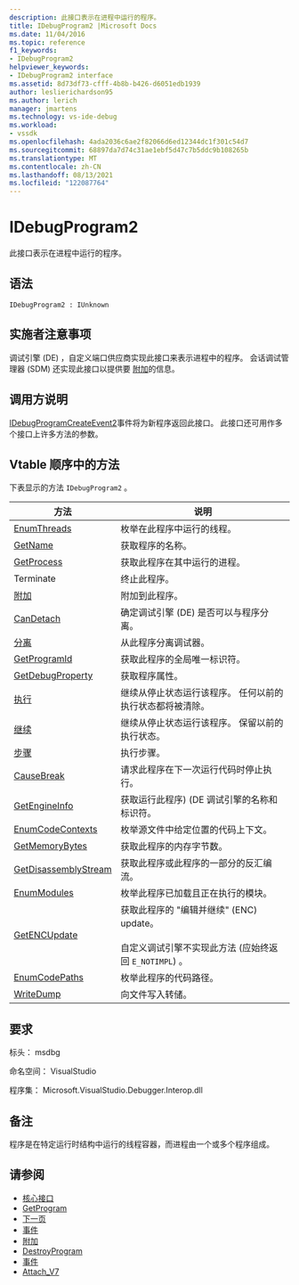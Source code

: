 ```yaml
---
description: 此接口表示在进程中运行的程序。
title: IDebugProgram2 |Microsoft Docs
ms.date: 11/04/2016
ms.topic: reference
f1_keywords:
- IDebugProgram2
helpviewer_keywords:
- IDebugProgram2 interface
ms.assetid: 8d73df73-cfff-4b8b-b426-d6051edb1939
author: leslierichardson95
ms.author: lerich
manager: jmartens
ms.technology: vs-ide-debug
ms.workload:
- vssdk
ms.openlocfilehash: 4ada2036c6ae2f82066d6ed12344dc1f301c54d7
ms.sourcegitcommit: 68897da7d74c31ae1ebf5d47c7b5ddc9b108265b
ms.translationtype: MT
ms.contentlocale: zh-CN
ms.lasthandoff: 08/13/2021
ms.locfileid: "122087764"
---
```

# <a name="idebugprogram2"></a>IDebugProgram2
此接口表示在进程中运行的程序。

## <a name="syntax"></a>语法

```
IDebugProgram2 : IUnknown
```

## <a name="notes-for-implementers"></a>实施者注意事项
 调试引擎 (DE) ，自定义端口供应商实现此接口来表示进程中的程序。 会话调试管理器 (SDM) 还实现此接口以提供要 [附加](../../../extensibility/debugger/reference/idebugprogram2-attach.md)的信息。

## <a name="notes-for-callers"></a>调用方说明
 [IDebugProgramCreateEvent2](../../../extensibility/debugger/reference/idebugprogramcreateevent2.md)事件将为新程序返回此接口。 此接口还可用作多个接口上许多方法的参数。

## <a name="methods-in-vtable-order"></a>Vtable 顺序中的方法
 下表显示的方法 `IDebugProgram2` 。

|方法|说明|
|------------|-----------------|
|[EnumThreads](../../../extensibility/debugger/reference/idebugprogram2-enumthreads.md)|枚举在此程序中运行的线程。|
|[GetName](../../../extensibility/debugger/reference/idebugprogram2-getname.md)|获取程序的名称。|
|[GetProcess](../../../extensibility/debugger/reference/idebugprogram2-getprocess.md)|获取此程序在其中运行的进程。|
|Terminate|终止此程序。|
|[附加](../../../extensibility/debugger/reference/idebugprogram2-attach.md)|附加到此程序。|
|[CanDetach](../../../extensibility/debugger/reference/idebugprogram2-candetach.md)|确定调试引擎 (DE) 是否可以与程序分离。|
|[分离](../../../extensibility/debugger/reference/idebugprogram2-detach.md)|从此程序分离调试器。|
|[GetProgramId](../../../extensibility/debugger/reference/idebugprogram2-getprogramid.md)|获取此程序的全局唯一标识符。|
|[GetDebugProperty](../../../extensibility/debugger/reference/idebugprogram2-getdebugproperty.md)|获取程序属性。|
|[执行](../../../extensibility/debugger/reference/idebugprogram2-execute.md)|继续从停止状态运行该程序。 任何以前的执行状态都将被清除。|
|[继续](../../../extensibility/debugger/reference/idebugprogram2-continue.md)|继续从停止状态运行该程序。 保留以前的执行状态。|
|[步骤](../../../extensibility/debugger/reference/idebugprogram2-step.md)|执行步骤。|
|[CauseBreak](../../../extensibility/debugger/reference/idebugprogram2-causebreak.md)|请求此程序在下一次运行代码时停止执行。|
|[GetEngineInfo](../../../extensibility/debugger/reference/idebugprogram2-getengineinfo.md)|获取运行此程序)  (DE 调试引擎的名称和标识符。|
|[EnumCodeContexts](../../../extensibility/debugger/reference/idebugprogram2-enumcodecontexts.md)|枚举源文件中给定位置的代码上下文。|
|[GetMemoryBytes](../../../extensibility/debugger/reference/idebugprogram2-getmemorybytes.md)|获取此程序的内存字节数。|
|[GetDisassemblyStream](../../../extensibility/debugger/reference/idebugprogram2-getdisassemblystream.md)|获取此程序或此程序的一部分的反汇编流。|
|[EnumModules](../../../extensibility/debugger/reference/idebugprogram2-enummodules.md)|枚举此程序已加载且正在执行的模块。|
|[GetENCUpdate](../../../extensibility/debugger/reference/idebugprogram2-getencupdate.md)|获取此程序的 "编辑并继续" (ENC) update。<br /><br /> 自定义调试引擎不实现此方法 (应始终返回 `E_NOTIMPL`) 。|
|[EnumCodePaths](../../../extensibility/debugger/reference/idebugprogram2-enumcodepaths.md)|枚举此程序的代码路径。|
|[WriteDump](../../../extensibility/debugger/reference/idebugprogram2-writedump.md)|向文件写入转储。|

## <a name="requirements"></a>要求
 标头： msdbg

 命名空间： VisualStudio

 程序集： Microsoft.VisualStudio.Debugger.Interop.dll

## <a name="remarks"></a>备注
 程序是在特定运行时结构中运行的线程容器，而进程由一个或多个程序组成。

## <a name="see-also"></a>请参阅
- [核心接口](../../../extensibility/debugger/reference/core-interfaces.md)
- [GetProgram](../../../extensibility/debugger/reference/idebugthread2-getprogram.md)
- [下一页](../../../extensibility/debugger/reference/ienumdebugprograms2-next.md)
- [事件](../../../extensibility/debugger/reference/idebugportevents2-event.md)
- [附加](../../../extensibility/debugger/reference/idebugengine2-attach.md)
- [DestroyProgram](../../../extensibility/debugger/reference/idebugengine2-destroyprogram.md)
- [事件](../../../extensibility/debugger/reference/idebugeventcallback2-event.md)
- [Attach_V7](../../../extensibility/debugger/reference/idebugprogramnode2-attach-v7.md)
